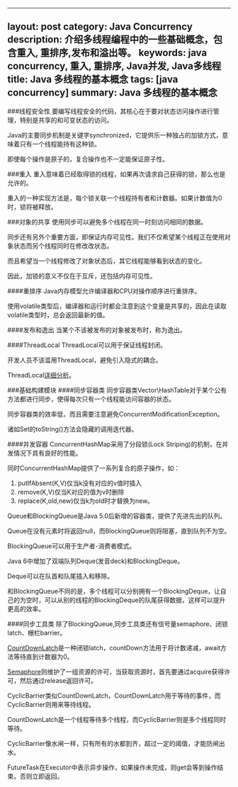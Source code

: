 
---
layout: post
category: Java Concurrency
description: 介绍多线程编程中的一些基础概念，包含重入, 重排序,发布和溢出等。
keywords: java concurrency, 重入, 重排序, Java并发, Java多线程
title: Java 多线程的基本概念
tags: [java concurrency]
summary: Java 多线程的基本概念
---
###线程安全性
要编写线程安全的代码，其核心在于要对状态访问操作进行管理，特别是共享的和可变状态的访问。

Java的主要同步机制是关键字synchronized，它提供乐一种独占的加锁方式，意味着只有一个线程能持有这种锁。

即使每个操作是原子的，复合操作也不一定能保证原子性。


###重入
重入意味着已经取得锁的线程，如果再次请求自己获得的锁，那么也是允许的。

重入的一种实现方法是，每个锁关联一个线程持有者和计数器。如果计数值为0时，锁将被释放。

###对象的共享
使用同步可以避免多个线程在同一时刻访问相同的数据。

同步还有另外个重要方面，即保证内存可见性。我们不仅希望某个线程正在使用对象状态而另个线程同时在修改改状态。

而且希望当一个线程修改了对象状态后，其它线程能够看到状态的变化。

因此，加锁的意义不仅在于互斥，还包括内存可见性。




####重排序
Java内存模型允许编译器和CPU对操作顺序进行重排序。

使用volatile类型后，编译器和运行时都会注意到这个变量是共享的，因此在读取volatile类型时，总会返回最新的值。

####发布和逸出
当某个不该被发布的对象被发布时，称为逸出。

####ThreadLocal
ThreadLocal可以用于保证线程封闭。

开发人员不该滥用ThreadLocal，避免引入隐式的耦合。

ThreadLocal[详细分析](https://github.com/llohellohe/llohellohe.github.com/blob/master/readers/Java%E5%B9%B6%E5%8F%91%E7%BC%96%E7%A8%8B%E5%AE%9E%E6%88%98/05-ThreadLocal.md)。

###基础构建模块
####同步容器类
同步容器类Vector\HashTable对于某个公有方法都进行同步，使得每次只有一个线程能访问容器的状态。

同步容器类的效率低，而且需要注意避免ConcurrentModificationException。

诸如Set的toString()方法会隐藏的调用迭代器。

####并发容器
ConcurrentHashMap采用了分段锁(Lock Striping)的机制，在并发情况下具有良好的性能。

同时ConcurrentHashMap提供了一系列复合的原子操作，如：

1.	putIfAbsent(K,V)仅当k没有对应的v值时插入
2.	remove(K,V)仅当K对应的值为v时删除
3.	replace(K,old,new)仅当k为old时才替换为new。

Queue和BlockingQueue是Java 5.0后新增的容器类，提供了先进先出的队列。

Queue在没有元素时将返回null，而BlockingQueue则将阻塞，直到队列不为空。

BlockingQueue可以用于生产者-消费者模式。

Java 6中增加了双端队列Deque(发音deck)和BlockingDeque。

Deque可以在队首和队尾插入和移除。


和BlockingQueue不同的是，多个线程可以分别拥有一个BlockingDeque，让自己的为空时，可以从别的线程的BlockingDeque的队尾获得数据，这样可以提升更高的效率。

####同步工具类
除了BlockingQueue,同步工具类还有信号量semaphore、闭锁latch、栅栏barrier。

[CountDownLatch](https://github.com/llohellohe/llohellohe.github.com/blob/master/readers/Java%E5%B9%B6%E5%8F%91%E7%BC%96%E7%A8%8B%E5%AE%9E%E6%88%98/02-CountDownLatch.md)是一种闭锁latch，countDown方法用于将计数递减，await方法等待直到计数器为0。

[Semaphore](https://github.com/llohellohe/llohellohe.github.com/blob/master/readers/Java%E5%B9%B6%E5%8F%91%E7%BC%96%E7%A8%8B%E5%AE%9E%E6%88%98/01-Semaphore.md)则维护了一组资源的许可，当获取资源时，首先要通过acquire获得许可，然后通过release返回许可。

CyclicBarrier类似CountDownLatch，CountDownLatch用于等待的事件，而CyclicBarrier则用来等待线程。

CountDownLatch是一个线程等待多个线程，而CyclicBarrier则是多个线程同时等待。

CyclicBarrier像水闸一样，只有所有的水都到齐，超过一定的阈值，才能防闸出水。

FutureTask在Executor中表示异步操作，如果操作未完成，则get会等到操作结束。否则立即返回。
